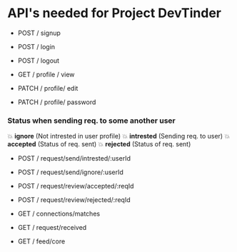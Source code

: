 # API's needed for Project DevTinder

- POST / signup
- POST / login
- POST / logout

- GET / profile / view
- PATCH / profile/ edit
- PATCH / profile/ password

### Status when sending req. to some another user

💥 **ignore** (Not intrested in user profile)
💥 **intrested** (Sending req. to user)
💥 **accepted** (Status of req. sent)
💥 **rejected** (Status of req. sent)

- POST / request/send/intrested/:userId
- POST / request/send/ignore/:userId

- POST / request/review/accepted/:reqId 
- POST / request/review/rejected/:reqId 

- GET / connections/matches
- GET / request/received
- GET / feed/core
